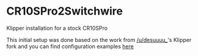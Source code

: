 # CR10SPro2Switchwire
 Klipper installation for a stock CR10SPro
 
 This initial setup was done based on the work from [/u/desuuuu_](https://www.reddit.com/user/desuuuu_)'s Klipper fork and you can find configuration examples [here](https://github.com/Desuuuu/DGUS-reloaded-Klipper-config)
